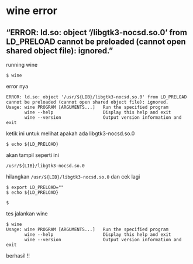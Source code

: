 # wine error
## “ERROR: ld.so: object ‘/libgtk3-nocsd.so.0’ from LD_PRELOAD cannot be preloaded (cannot open shared object file): ignored.”

running wine

```
$ wine
```

error nya

```
ERROR: ld.so: object '/usr/${LIB}/libgtk3-nocsd.so.0' from LD_PRELOAD cannot be preloaded (cannot open shared object file): ignored.
Usage: wine PROGRAM [ARGUMENTS...]   Run the specified program
       wine --help                   Display this help and exit
       wine --version                Output version information and exit
```

ketik ini untuk melihat apakah ada libgtk3-nocsd.so.0

```
$ echo ${LD_PRELOAD}
```

akan tampil seperti ini

```
/usr/${LIB}/libgtk3-nocsd.so.0
```

hilangkan `/usr/${LIB}/libgtk3-nocsd.so.0` dan cek lagi

```
$ export LD_PRELOAD=""
$ echo ${LD_PRELOAD}

$
```

tes jalankan wine

```
$ wine
Usage: wine PROGRAM [ARGUMENTS...]   Run the specified program
       wine --help                   Display this help and exit
       wine --version                Output version information and exit
```

berhasil !!

